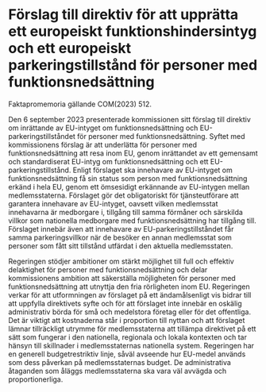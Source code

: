 # Förslag till direktiv för att upprätta ett europeiskt funktionshindersintyg och ett europeiskt parkeringstillstånd för personer med funktionsnedsättning

Faktapromemoria gällande COM(2023\) 512\.

Den 6 september 2023 presenterade kommissionen sitt förslag till direktiv om inrättande av EU\-intyget om funktionsnedsättning och EU\-parkeringstillståndet för personer med funktionsnedsättning.
Syftet med kommissionens förslag är att underlätta för personer med funktionsnedsättning att resa inom EU, genom inrättandet av ett gemensamt och standardiserat EU\-intyg om funktionsnedsättning och ett EU\-parkeringstillstånd. Enligt förslaget ska innehavare av EU\-intyget om funktionsnedsättning få sin status som person med funktionsnedsättning erkänd i hela EU, genom ett ömsesidigt erkännande av EU\-intygen mellan medlemsstaterna. Förslaget gör det obligatoriskt för tjänsteutförare att garantera innehavare av EU\-intyget, oavsett vilken medlemsstat innehavarna är medborgare i, tillgång till samma förmåner och särskilda villkor som nationella medborgare med funktionsnedsättning har tillgång till. Förslaget innebär även att innehavare av EU\-parkeringstillståndet får samma parkeringsvillkor när de besöker en annan medlemsstat som personer som fått sitt tillstånd utfärdat i den aktuella medlemsstaten.

Regeringen stödjer ambitioner om stärkt möjlighet till full och effektiv delaktighet för personer med funktionsnedsättning och delar kommissionens ambition att säkerställa möjligheten för personer med funktionsnedsättning att utnyttja den fria rörligheten inom EU. Regeringen verkar för att utformningen av förslaget på ett ändamålsenligt vis bidrar till att uppfylla direktivets syfte och för att förslaget inte innebär en oskälig administrativ börda för små och medelstora företag eller för det offentliga. Det är viktigt att kostnaderna står i proportion till nyttan och att förslaget lämnar tillräckligt utrymme för medlemsstaterna att tillämpa direktivet på ett sätt som fungerar i den nationella, regionala och lokala kontexten och tar hänsyn till skillnader i medlemsstaternas nationella system. Regeringen har en generell budgetrestriktiv linje, såväl avseende hur EU\-medel används som dess påverkan på medlemsstaternas budget. De administrativa åtaganden som åläggs medlemsstaterna ska vara väl avvägda och proportionerliga.
